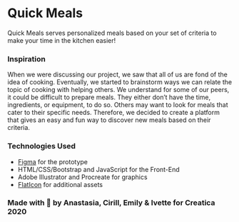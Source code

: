 # Quick Meals

Quick Meals serves personalized meals based on your set of criteria to make your time in the kitchen easier!

### Inspiration
When we were discussing our project, we saw that all of us are fond of the idea of cooking. Eventually, we started to brainstorm ways we can relate the topic of cooking with helping others. We understand for some of our peers, it could be difficult to prepare meals. They either don’t have the time, ingredients, or equipment, to do so. Others may want to look for meals that cater to their specific needs. Therefore, we decided to create a platform that gives an easy and fun way to discover new meals based on their criteria.  

### Technologies Used
- [Figma](https://www.figma.com/proto/eqoFJvB4V6c6KY1sgvzZJn/CreaticaProject?node-id=1%3A15&scaling=scale-down) for the prototype
- HTML/CSS/Bootstrap and JavaScript for the Front-End
- Adobe Illustrator and Procreate for graphics
- [FlatIcon](https://www.flaticon.com/) for additional assets

### Made with 💜 by Anastasia, Cirill, Emily & Ivette for Creatica 2020
